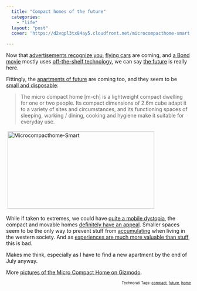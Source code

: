 ```yaml
---
  title: "Compact homes of the future"
  categories: 
    - "life"
  layout: "post"
  cover: 'https://d2vqpl3tx84ay5.cloudfront.net/microcompacthome-smart.jpg'

---
```

Now that <a href="http://bergie.iki.fi/blog/personalized_street_advertisements/">advertisements recognize you</a>, <a href="http://www.autoblog.com/2007/01/31/commence-holding-breath-x-hawk-flying-car-could-be-here-by-2010/">flying cars</a> are coming, and <a href="http://en.wikipedia.org/wiki/Casino_Royale_%282006_film%29">a Bond movie</a> mostly uses <a href="http://en.wikipedia.org/wiki/List_of_James_Bond_gadgets#Casino_Royale_.282006_version.29">off-the-shelf technology</a>, we can say <a href="http://www.retrofuture.com/" title="The future the way it was sold to us">the future</a> is really here.

Fittingly, the <a href="http://www.telegraph.co.uk/property/main.jhtml?xml=/property/2005/12/10/pmicro10.xml&amp;grid=A1">apartments of future</a> are coming too, and they seem to be <a href="http://www.microcompacthome.com/index.php" title="Micro Compact Home">small and disposable</a>:
<blockquote>The micro compact home [m-ch] is a lightweight compact dwelling for one or two people. Its compact dimensions of 2.6m cube adapt it to a variety of sites and circumstances, and its functioning spaces of sleeping, working / dining, cooking and hygiene make it suitable for everyday use.</blockquote><img src="https://d2vqpl3tx84ay5.cloudfront.net/microcompacthome-smart.jpg" height="210" width="400" border="0" hspace="4" vspace="4" alt="Microcompacthome-Smart" />

While if taken to extremes, we could have <a href="http://www.kuro5hin.org/story/2003/4/3/19455/41933" title="T.E.U. short story on Kuroshin">quite a mobile dystopia</a>, the compact and movable homes <a href="http://www.treehugger.com/files/2006/01/after_two_month.php">definitely have an appeal</a>. Smaller spaces seem to be the only way to prevent stuff from <a href="http://thefamilyceo.blogspot.com/2006/08/relationship-between-clutter-and-debt.html" title="The Relationship Between Clutter and Debt">accumulating</a> when living in the western society. And as <a href="http://blogit.digitoday.fi/teknobeduiini/life-management-matter-vs-experiences" title="Technobeduin on Life Management: Matter vs. experiences">experiences are much more valuable than stuff</a>, this is bad.

Makes me think, especially as I have to find a new apartment by the end of July anyway.

More <a href="http://gizmodo.com/gadgets/gadgets/micro-compact-home-trailer-park-living-with-that-euro-design-flair-233959.php">pictures of the Micro Compact Home on Gizmodo</a>.

<p style="text-align:right;font-size:10px;">Technorati Tags: <a href="http://www.technorati.com/tag/compact" rel="tag">compact</a>, <a href="http://www.technorati.com/tag/future" rel="tag">future</a>, <a href="http://www.technorati.com/tag/home" rel="tag">home</a></p>
